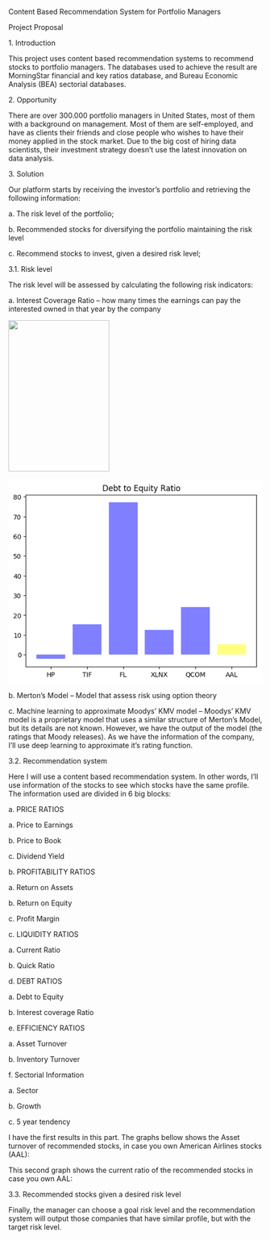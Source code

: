<p>Content Based Recommendation System for Portfolio Managers</p>

<p>Project Proposal</p>

<p>1. Introduction</p>

<p>This project uses content based recommendation systems to recommend stocks to portfolio managers. The databases used to achieve the result are MorningStar financial and key ratios database, and Bureau Economic Analysis (BEA) sectorial databases. </p>

<p>2. Opportunity</p>

<p>There are over 300.000 portfolio managers in United States, most of them with a background on management. Most of them are self-employed, and have as clients their friends and close people who wishes to have their money applied in the stock market. Due to the big cost of hiring data scientists, their investment strategy doesn’t use the latest innovation on data analysis.</p>

<p>3. Solution</p>

<p>Our platform starts by receiving the investor’s portfolio and retrieving the following information:</p>

<p>a. The risk level of the portfolio;</p>

<p>b. Recommended stocks for diversifying the portfolio maintaining the risk level</p>

<p>c. Recommend stocks to invest, given a desired risk level; </p>

<p>3.1. Risk level </p>

<p>The risk level will be assessed by calculating the following risk indicators:</p>

<p>a. Interest Coverage Ratio – how many times the earnings can pay the interested owned in that year by the company</p>

<img src="viniciuspantoja/TDI_project_V1/aal_interest_coverage.png" width="200px" height="300px" />

![alt text](https://github.com/viniciuspantoja/TDI_project_V1/blob/master/aal_interest_coverage.png)

<p>b. Merton’s Model – Model that assess risk using option theory</p>

<p>c. Machine learning to approximate Moodys’ KMV model – Moodys’ KMV model is a proprietary model that uses a similar structure of Merton’s Model, but its details are not known. However, we have the output of the model (the ratings that Moody releases). As we have the information of the company, I’ll use deep learning to approximate it’s rating function. </p>

<p>3.2. Recommendation system</p>

<p>Here I will use a content based recommendation system. In other words, I’ll use information of the stocks to see which stocks have the same profile. The information used are divided in 6 big blocks:</p>

<p>a. PRICE RATIOS</p>

<p>a. Price to Earnings</p>

<p>b. Price to Book</p>

<p>c. Dividend Yield</p>

<p>b. PROFITABILITY RATIOS</p>

<p>a. Return on Assets</p>

<p>b. Return on Equity</p>

<p>c. Profit Margin</p>

<p>c. LIQUIDITY RATIOS</p>

<p>a. Current Ratio</p>

<p>b. Quick Ratio</p>

<p>d. DEBT RATIOS</p>

<p>a. Debt to Equity</p>

<p>b. Interest coverage Ratio</p>

<p>e. EFFICIENCY RATIOS</p>

<p>a. Asset Turnover</p>

<p>b. Inventory Turnover</p>

<p>f. Sectorial Information</p>

<p>a. Sector</p>

<p>b. Growth</p>

<p>c. 5 year tendency</p>

<p>I have the first results in this part. The graphs bellow shows the Asset turnover of recommended stocks, in case you own American Airlines stocks (AAL):</p>

<p>This second graph shows the current ratio of the recommended stocks in case you own AAL:</p>

<p>3.3. Recommended stocks given a desired risk level</p>

<p>Finally, the manager can choose a goal risk level and the recommendation system will output those companies that have similar profile, but with the target risk level. </p>
